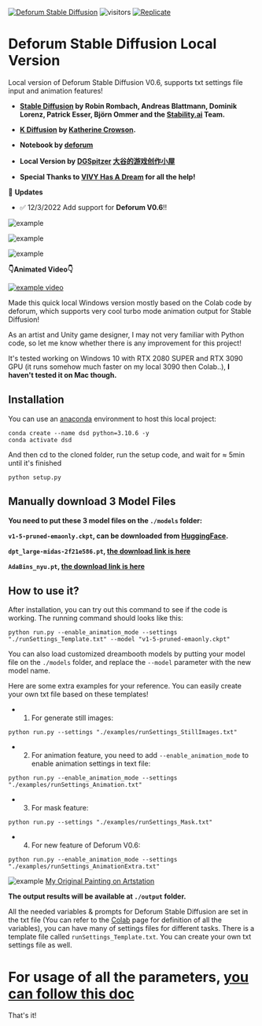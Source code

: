 [![Deforum Stable Diffusion](https://colab.research.google.com/assets/colab-badge.svg)](https://colab.research.google.com/github/deforum-art/deforum-stable-diffusion/blob/main/Deforum_Stable_Diffusion.ipynb)
![visitors](https://visitor-badge.glitch.me/badge?page_id=deforum_sd_local_repo)
[![Replicate](https://replicate.com/deforum/deforum_stable_diffusion/badge)](https://replicate.com/deforum/deforum_stable_diffusion)

# Deforum Stable Diffusion Local Version
Local version of Deforum Stable Diffusion V0.6, supports txt settings file input and animation features!


- **[Stable Diffusion](https://github.com/CompVis/stable-diffusion) by Robin Rombach, Andreas Blattmann, Dominik Lorenz, Patrick Esser, Björn Ommer and the [Stability.ai](https://stability.ai/) Team.**
- **[K Diffusion](https://github.com/crowsonkb/k-diffusion) by [Katherine Crowson](https://twitter.com/RiversHaveWings).** 
- **Notebook by [deforum](https://github.com/deforum-art/deforum-stable-diffusion)**

- **Local Version by [DGSpitzer](https://www.youtube.com/channel/UCzzsYBF4qwtMwJaPJZ5SuPg) [大谷的游戏创作小屋](https://space.bilibili.com/176003)**
- **Special Thanks to [VIVY Has A Dream](https://github.com/vivyhasadream) for all the help!**


:triangular_flag_on_post: **Updates**

- :white_check_mark: 12/3/2022 Add support for **Deforum V0.6**!!


![example](examples/example1.gif)

![example](examples/example2.gif)

![example](examples/example3.gif)

**👇Animated Video👇**

[![example video](https://img.youtube.com/vi/DCJm61yQ4_g/0.jpg)](https://www.youtube.com/watch?v=DCJm61yQ4_g)


Made this quick local Windows version mostly based on the Colab code by deforum, which supports very cool turbo mode animation output for Stable Diffusion!

As an artist and Unity game designer, I may not very familiar with Python code, so let me know whether there is any improvement for this project!

It's tested working on Windows 10 with RTX 2080 SUPER and RTX 3090 GPU (it runs somehow much faster on my local 3090 then Colab..), **I haven't tested it on Mac though.**

## Installation

You can use an [anaconda](https://conda.io/) environment to host this local project:

```
conda create --name dsd python=3.10.6 -y
conda activate dsd
```

And then cd to the cloned folder, run the setup code, and wait for ≈ 5min until it's finished

```
python setup.py
```

## Manually download 3 Model Files
**You need to put these 3 model files on the `./models` folder:**

**`v1-5-pruned-emaonly.ckpt`, can be downloaded from [HuggingFace](https://huggingface.co/runwayml/stable-diffusion-v1-5/tree/main).**

**`dpt_large-midas-2f21e586.pt`, [the download link is here](https://github.com/intel-isl/DPT/releases/download/1_0/dpt_large-midas-2f21e586.pt)**

**`AdaBins_nyu.pt`, [the download link is here](https://cloudflare-ipfs.com/ipfs/Qmd2mMnDLWePKmgfS8m6ntAg4nhV5VkUyAydYBp8cWWeB7/AdaBins_nyu.pt)**


## How to use it?

After installation, you can try out this command to see if the code is working.
The running command should looks like this:
```
python run.py --enable_animation_mode --settings "./runSettings_Template.txt" --model "v1-5-pruned-emaonly.ckpt"
```

You can also load customized dreambooth models by putting your model file on the `./models` folder, and replace the `--model` parameter with the new model name.

Here are some extra examples for your reference. You can easily create your own txt file based on these templates!

- 1. For generate still images:
```
python run.py --settings "./examples/runSettings_StillImages.txt"
```
- 2. For animation feature, you need to add `--enable_animation_mode` to enable animation settings in text file:
```
python run.py --enable_animation_mode --settings "./examples/runSettings_Animation.txt"
```
- 3. For mask feature:
```
python run.py --settings "./examples/runSettings_Mask.txt"
```
- 4. For new feature of Deforum V0.6:
```
python run.py --enable_animation_mode --settings "./examples/runSettings_AnimationExtra.txt"
```

![example](examples/MaskExampleDisplay.png)
[My Original Painting on Artstation](https://www.artstation.com/artwork/yVyG3)

**The output results will be available at `./output` folder.**

All the needed variables & prompts for Deforum Stable Diffusion are set in the txt file (You can refer to the [Colab](https://colab.research.google.com/github/deforum/stable-diffusion/blob/main/Deforum_Stable_Diffusion.ipynb) page for definition of all the variables), you can have many of settings files for different tasks. There is a template file called `runSettings_Template.txt`. You can create your own txt settings file as well.

# **For usage of all the parameters, [you can follow this doc](https://docs.google.com/document/d/1RrQv7FntzOuLg4ohjRZPVL7iptIyBhwwbcEYEW2OfcI)**

That's it! 
